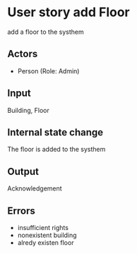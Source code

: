 # User story add Floor

add a floor to the systhem

## Actors

* Person (Role: Admin)

## Input

Building, Floor

## Internal state change

The floor is added to the systhem

## Output 

Acknowledgement

## Errors

* insufficient rights
* nonexistent building
* alredy existen floor
